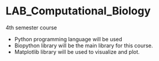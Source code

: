 # LAB_Computational_Biology
4th semester course
- Python programming language will be used
- Biopython library will be the main library for this course.
- Matplotlib library will be used to visualize and plot.
